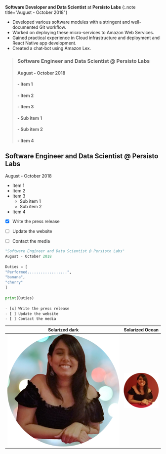 **Software Developer and Data Scientist** at **Persisto Labs**
{:.note title="August - October 2018"}

- Developed various software modules with a stringent and well-documented Git workflow.
- Worked on deploying these micro-services to Amazon Web Services.
- Gained practical experience in Cloud infrastructure and deployment and React Native app development.
- Created a chat-bot using Amazon Lex.



> ### Software Engineer and Data Scientist **@ Persisto Labs**
> #### August - October 2018
>
> #### - Item 1
> #### - Item 2
> #### - Item 3
> ####    - Sub item 1
> ####    - Sub item 2
> #### - Item 4

## Software Engineer and Data Scientist **@ Persisto Labs**
August - October 2018

- Item 1
- Item 2
- Item 3
   - Sub item 1
   - Sub item 2
- Item 4

- [x] Write the press release
- [ ] Update the website
- [ ] Contact the media


```python
"Software Engineer and Data Scientist @ Persisto Labs"
August - October 2018

Duties = [
"Performed..................", 
"banana", 
"cherry"
]

print(Duties)

- [x] Write the press release
- [ ] Update the website
- [ ] Contact the media
```

Solarized dark             |  Solarized Ocean
:-------------------------:|:-------------------------:
![](/images/gabie3.png)  |  ![](/images/gabieicon_128.png)